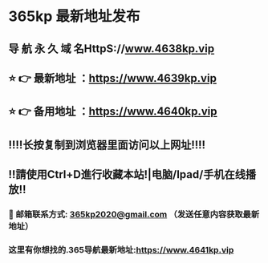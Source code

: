 # 365kp 最新地址发布 
## 导 航 永 久 域 名HttpS://www.4638kp.vip
## ⭐️ 👉 最新地址 ：https://www.4639kp.vip
## ⭐️ 👉 备用地址 ：https://www.4640kp.vip
## ‼️‼️长按复制到浏览器里面访问以上网址‼️‼️
## ‼️請使用Ctrl+D進行收藏本站!|电脑/Ipad/手机在线播放‼️
### 📧 邮箱联系方式: 365kp2020@gmail.com （发送任意内容获取最新地址）
### 这里有你想找的.365导航最新地址:https://www.4641kp.vip
